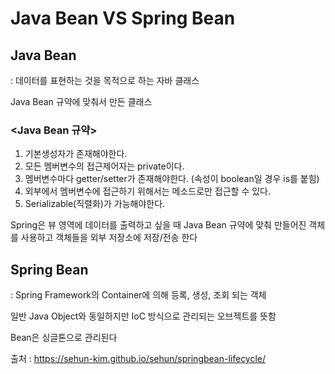 # Java Bean VS Spring Bean

## Java Bean

: 데이터를 표현하는 것을 목적으로 하는 자바 클래스 

Java Bean 규약에 맞춰서 만든 클래스 

### <Java Bean 규약>
1. 기본생성자가 존재해야한다.
2. 모든 멤버변수의 접근제어자는 private이다.
3. 멤버변수마다 getter/setter가 존재해야한다. (속성이 boolean일 경우 is를 붙힘)
4. 외부에서 멤버변수에 접근하기 위해서는 메소드로만 접근할 수 있다.
5. Serializable(직렬화)가 가능해야한다.

Spring은 뷰 영역에 데이터를 출력하고 싶을 때 Java Bean 규약에 맞춰 만들어진 객체를 사용하고 객체들을 외부 저장소에 저장/전송 한다 

## Spring Bean

: Spring Framework의 Container에 의해 등록, 생성, 조회 되는 객체 

일반 Java Object와 동일하지만 IoC 방식으로 관리되는 오브젝트를 뜻함

Bean은 싱글톤으로 관리된다 

출처 : https://sehun-kim.github.io/sehun/springbean-lifecycle/
